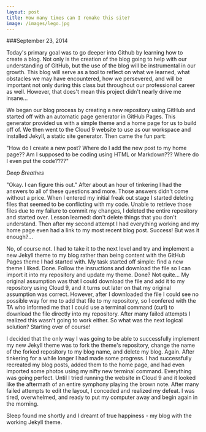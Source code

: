 ```yaml
---
layout: post
title: How many times can I remake this site?
image: /images/lego.jpg
---
```


###September 23, 2014

Today's primary goal was to go deeper into Github by learning how to create a blog. Not only is the creation of the blog going to help with our understanding of GitHub, but the use of the blog will be instrumental in our growth. This blog will serve as a tool to reflect on what we learned, what obstacles we may have encountered, how we persevered, and will be important not only during this class but throughout our professional career as well. However, that does't mean this project didn't nearly drive me insane... 

We began our blog process by creating a new repository using GitHub and started off with an automatic page generator in GitHub Pages. This generator provided us with a simple theme and a home page for us to build off of. We then went to the Cloud 9 website to use as our workspace and installed Jekyll, a static site generator. Then came the fun part:

"How do I create a new post? Where do I add the new post to my home page?? Am I supposed to be coding using HTML or Markdown??? Where do I even put the code????"

*Deep Breathes*

"Okay. I can figure this out." After about an hour of tinkering I had the answers to all of these questions and more. Those answers didn't come without a price. When I entered my initial freak out stage I started deleting files that seemed to be conflicting with my code. Unable to retrieve those files due to my failure to commit my changes, I deleted the entire repository and started over. Lesson learned: don't delete things that you don't understand. Then after my second attempt I had everything working and my home page even had a link to my most recent blog post. Success! But was it enough?... 

No, of course not. I had to take it to the next level and try and implement a new Jekyll theme to my blog rather than being content with the GitHub Pages theme I had started with. My task started off simple: find a new theme I liked. Done. Follow the insructions and download the file so I can import it into my repository and update my theme. Done? Not quite... My original assumption was that I could download the file and add it to my repository using Cloud 9, and it turns out later on that my original assumption was correct. However, after I downloaded the file I could see no possible way for me to add that file to my repository, so I confered with the TA who informed me that I could use a terminal command (curl) to download the file directly into my repository. After many failed attempts I realized this wasn't going to work either. So what was the next logical solution? Starting over of course!

I decided that the only way I was going to be able to successfully implement my new Jekyll theme was to fork the theme's repository, change the name of the forked repository to my blog name, and delete my blog. Again. After tinkering for a while longer I had made some progress. I had successfully recreated my blog posts, added them to the home page, and had even imported some photos using my nifty new terminal command. Everything was going perfect. Until I tried running the website in Cloud 9 and it looked like the aftermath of an entire symphony playing the brown note. After many failed attempts to edit the layout, I conceded and realized my defeat. I was tired, overwhelmed, and ready to put my computer away and begin again in the morning.

Sleep found me shortly  and I dreamt of true happiness - my blog with the working Jekyll theme.

